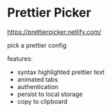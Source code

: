 # Prettier Picker

https://prettierpicker.netlify.com/

pick a prettier config

features:

- syntax highlighted prettier text
- animated tabs
- authentication
- persist to local storage
- copy to clipboard
